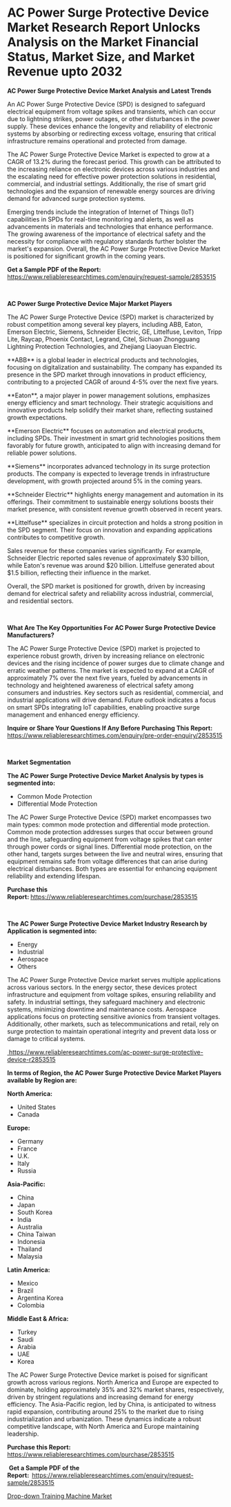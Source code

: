 <p><h1>AC Power Surge Protective Device Market Research Report Unlocks Analysis on the Market Financial Status, Market Size, and Market Revenue upto 2032</h1></p><p><strong>AC Power Surge Protective Device Market Analysis and Latest Trends</strong></p>
<p><p>An AC Power Surge Protective Device (SPD) is designed to safeguard electrical equipment from voltage spikes and transients, which can occur due to lightning strikes, power outages, or other disturbances in the power supply. These devices enhance the longevity and reliability of electronic systems by absorbing or redirecting excess voltage, ensuring that critical infrastructure remains operational and protected from damage.</p><p>The AC Power Surge Protective Device Market is expected to grow at a CAGR of 13.2% during the forecast period. This growth can be attributed to the increasing reliance on electronic devices across various industries and the escalating need for effective power protection solutions in residential, commercial, and industrial settings. Additionally, the rise of smart grid technologies and the expansion of renewable energy sources are driving demand for advanced surge protection systems. </p><p>Emerging trends include the integration of Internet of Things (IoT) capabilities in SPDs for real-time monitoring and alerts, as well as advancements in materials and technologies that enhance performance. The growing awareness of the importance of electrical safety and the necessity for compliance with regulatory standards further bolster the market's expansion. Overall, the AC Power Surge Protective Device Market is positioned for significant growth in the coming years.</p></p>
<p><strong>Get a Sample PDF of the Report:&nbsp;</strong> <a href="https://www.reliableresearchtimes.com/enquiry/request-sample/2853515?utm_campaign=2205&utm_medium=2&utm_source=Github&utm_content=ia&utm_term=12032025&utm_id=ac-power-surge-protective-device">https://www.reliableresearchtimes.com/enquiry/request-sample/2853515</a></p>
<p>&nbsp;</p>
<p><strong>AC Power Surge Protective Device Major Market Players</strong></p>
<p><p>The AC Power Surge Protective Device (SPD) market is characterized by robust competition among several key players, including ABB, Eaton, Emerson Electric, Siemens, Schneider Electric, GE, Littelfuse, Leviton, Tripp Lite, Raycap, Phoenix Contact, Legrand, Citel, Sichuan Zhongguang Lightning Protection Technologies, and Zhejiang Liaoyuan Electric.</p><p>**ABB** is a global leader in electrical products and technologies, focusing on digitalization and sustainability. The company has expanded its presence in the SPD market through innovations in product efficiency, contributing to a projected CAGR of around 4-5% over the next five years.</p><p>**Eaton**, a major player in power management solutions, emphasizes energy efficiency and smart technology. Their strategic acquisitions and innovative products help solidify their market share, reflecting sustained growth expectations.</p><p>**Emerson Electric** focuses on automation and electrical products, including SPDs. Their investment in smart grid technologies positions them favorably for future growth, anticipated to align with increasing demand for reliable power solutions.</p><p>**Siemens** incorporates advanced technology in its surge protection products. The company is expected to leverage trends in infrastructure development, with growth projected around 5% in the coming years.</p><p>**Schneider Electric** highlights energy management and automation in its offerings. Their commitment to sustainable energy solutions boosts their market presence, with consistent revenue growth observed in recent years.</p><p>**Littelfuse** specializes in circuit protection and holds a strong position in the SPD segment. Their focus on innovation and expanding applications contributes to competitive growth.</p><p>Sales revenue for these companies varies significantly. For example, Schneider Electric reported sales revenue of approximately $30 billion, while Eaton's revenue was around $20 billion. Littelfuse generated about $1.5 billion, reflecting their influence in the market.</p><p>Overall, the SPD market is positioned for growth, driven by increasing demand for electrical safety and reliability across industrial, commercial, and residential sectors.</p></p>
<p>&nbsp;</p>
<p><strong>What Are The Key Opportunities For AC Power Surge Protective Device Manufacturers?</strong></p>
<p><p>The AC Power Surge Protective Device (SPD) market is projected to experience robust growth, driven by increasing reliance on electronic devices and the rising incidence of power surges due to climate change and erratic weather patterns. The market is expected to expand at a CAGR of approximately 7% over the next five years, fueled by advancements in technology and heightened awareness of electrical safety among consumers and industries. Key sectors such as residential, commercial, and industrial applications will drive demand. Future outlook indicates a focus on smart SPDs integrating IoT capabilities, enabling proactive surge management and enhanced energy efficiency.</p></p>
<p><strong>Inquire or Share Your Questions If Any Before Purchasing This Report:</strong> <a href="https://www.reliableresearchtimes.com/enquiry/pre-order-enquiry/2853515?utm_campaign=2205&utm_medium=2&utm_source=Github&utm_content=ia&utm_term=12032025&utm_id=ac-power-surge-protective-device">https://www.reliableresearchtimes.com/enquiry/pre-order-enquiry/2853515</a></p>
<p>&nbsp;</p>
<p><strong>Market Segmentation</strong></p>
<p><strong>The AC Power Surge Protective Device Market Analysis by types is segmented into:</strong></p>
<p><ul><li>Common Mode Protection</li><li>Differential Mode Protection</li></ul></p>
<p><p>The AC Power Surge Protective Device (SPD) market encompasses two main types: common mode protection and differential mode protection. Common mode protection addresses surges that occur between ground and the line, safeguarding equipment from voltage spikes that can enter through power cords or signal lines. Differential mode protection, on the other hand, targets surges between the live and neutral wires, ensuring that equipment remains safe from voltage differences that can arise during electrical disturbances. Both types are essential for enhancing equipment reliability and extending lifespan.</p></p>
<p><strong>Purchase this Report:&nbsp;</strong><a href="https://www.reliableresearchtimes.com/purchase/2853515?utm_campaign=2205&utm_medium=2&utm_source=Github&utm_content=ia&utm_term=12032025&utm_id=ac-power-surge-protective-device">https://www.reliableresearchtimes.com/purchase/2853515</a></p>
<p>&nbsp;</p>
<p><strong>The AC Power Surge Protective Device Market Industry Research by Application is segmented into:</strong></p>
<p><ul><li>Energy</li><li>Industrial</li><li>Aerospace</li><li>Others</li></ul></p>
<p><p>The AC Power Surge Protective Device market serves multiple applications across various sectors. In the energy sector, these devices protect infrastructure and equipment from voltage spikes, ensuring reliability and safety. In industrial settings, they safeguard machinery and electronic systems, minimizing downtime and maintenance costs. Aerospace applications focus on protecting sensitive avionics from transient voltages. Additionally, other markets, such as telecommunications and retail, rely on surge protection to maintain operational integrity and prevent data loss or damage to critical systems.</p></p>
<p><a href="https://www.reliableresearchtimes.com/ac-power-surge-protective-device-r2853515?utm_campaign=2205&utm_medium=2&utm_source=Github&utm_content=ia&utm_term=12032025&utm_id=ac-power-surge-protective-device">&nbsp;https://www.reliableresearchtimes.com/ac-power-surge-protective-device-r2853515</a></p>
<p><strong>In terms of Region, the AC Power Surge Protective Device Market Players available by Region are:</strong></p>
<p>
    <p> <strong> North America: </strong>
        <ul>
            <li>United States</li>
            <li>Canada</li>
        </ul>
        </p> 
    <p> <strong> Europe: </strong>
        <ul>
            <li>Germany</li>
            <li>France</li>
            <li>U.K.</li>
            <li>Italy</li>
            <li>Russia</li>
        </ul>
        </p> 
    <p> <strong> Asia-Pacific: </strong>
        <ul>
            <li>China</li>
            <li>Japan</li>
            <li>South Korea</li>
            <li>India</li>
            <li>Australia</li>
            <li>China Taiwan</li>
            <li>Indonesia</li>
            <li>Thailand</li>
            <li>Malaysia</li>
        </ul>
        </p> 
    <p> <strong> Latin America: </strong>
        <ul>
            <li>Mexico</li>
            <li>Brazil</li>
            <li>Argentina Korea</li>
            <li>Colombia</li>
        </ul>
        </p> 
    <p> <strong> Middle East & Africa: </strong>
        <ul>
            <li>Turkey</li>
            <li>Saudi</li>
            <li>Arabia</li>
            <li>UAE</li>
            <li>Korea</li>
        </ul>
    </p>
    </p>
<p><p>The AC Power Surge Protective Device market is poised for significant growth across various regions. North America and Europe are expected to dominate, holding approximately 35% and 32% market shares, respectively, driven by stringent regulations and increasing demand for energy efficiency. The Asia-Pacific region, led by China, is anticipated to witness rapid expansion, contributing around 25% to the market due to rising industrialization and urbanization. These dynamics indicate a robust competitive landscape, with North America and Europe maintaining leadership.</p></p>
<p><strong>Purchase this Report: </strong><a href="https://www.reliableresearchtimes.com/purchase/2853515?utm_campaign=2205&utm_medium=2&utm_source=Github&utm_content=ia&utm_term=12032025&utm_id=ac-power-surge-protective-device">https://www.reliableresearchtimes.com/purchase/2853515</a></p>
<p>&nbsp;<strong>Get a Sample PDF of the Report:&nbsp;&nbsp;</strong><a href="https://www.reliableresearchtimes.com/enquiry/request-sample/2853515?utm_campaign=2205&utm_medium=2&utm_source=Github&utm_content=ia&utm_term=12032025&utm_id=ac-power-surge-protective-device">https://www.reliableresearchtimes.com/enquiry/request-sample/2853515</a></p>
<p><strong></strong></p>
<p><p><a href="https://github.com/pockettifere14/Market-Research-Report-List-1/blob/main/drop-down-training-machine-market.md?utm_campaign=2205&utm_medium=2&utm_source=Github&utm_content=ia&utm_term=12032025&utm_id=ac-power-surge-protective-device">Drop-down Training Machine Market</a></p></p>